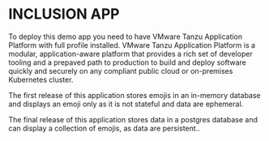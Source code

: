 # INCLUSION APP

To deploy this demo app you need to have VMware Tanzu Application Platform with full profile installed.
VMware Tanzu Application Platform is a modular, application-aware platform that provides a rich set of developer tooling and a prepaved path to production to build and deploy software quickly and securely on any compliant public cloud or on-premises Kubernetes cluster.

The first release of this application stores emojis in an in-memory database and displays an emoji only as it is not stateful and data are ephemeral.

The final release of this application stores data in a postgres database and can display a collection of emojis, as data are persistent..
